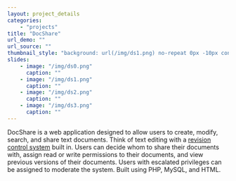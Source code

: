 ```yaml
---
layout: project_details
categories:
    - "projects"
title: "DocShare"
url_demo: ""
url_source: ""
thumbnail_style: "background: url(/img/ds1.png) no-repeat 0px -10px content-box; background-size: 260%;"
slides:
    - image: "/img/ds0.png"
      caption: ""
    - image: "/img/ds1.png"
      caption: ""
    - image: "/img/ds2.png"
      caption: ""
    - image: "/img/ds3.png"
      caption: ""
---
```



DocShare is a web application designed to allow users to create, modify, search, and share text documents. Think of text editing with a [revision control system](http://en.wikipedia.org/wiki/Revision_control) built in. Users can decide whom to share their documents with, assign read or write permissions to their documents, and view previous versions of their documents. Users with escalated privileges can be assigned to moderate the system. Built using PHP, MySQL, and HTML.
